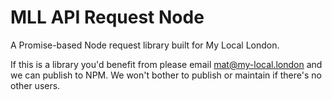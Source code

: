 MLL API Request Node
===

A Promise-based Node request library built for My Local London.

If this is a library you'd benefit from please email mat@my-local.london and we can publish to NPM. We won't bother to publish or maintain if there's no other users.
